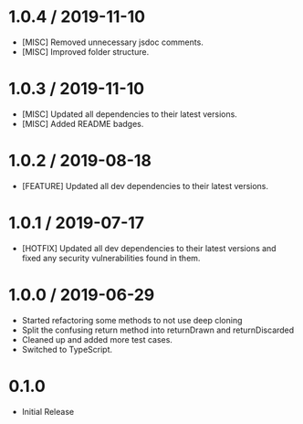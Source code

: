 1.0.4 / 2019-11-10
==================
* [MISC] Removed unnecessary jsdoc comments.
* [MISC] Improved folder structure.

1.0.3 / 2019-11-10
==================
* [MISC] Updated all dependencies to their latest versions.
* [MISC] Added README badges.

1.0.2 / 2019-08-18
==================
* [FEATURE] Updated all dev dependencies to their latest versions.

1.0.1 / 2019-07-17
==================
* [HOTFIX] Updated all dev dependencies to their latest versions and fixed any security vulnerabilities found in them.

1.0.0 / 2019-06-29
==================
* Started refactoring some methods to not use deep cloning
* Split the confusing return method into returnDrawn and returnDiscarded
* Cleaned up and added more test cases.
* Switched to TypeScript.

0.1.0
==================
* Initial Release